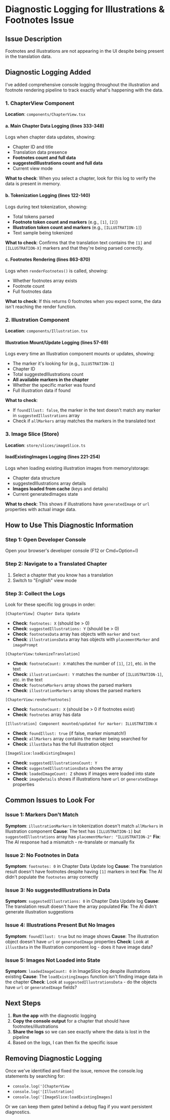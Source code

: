 # Diagnostic Logging for Illustrations & Footnotes Issue

## Issue Description
Footnotes and illustrations are not appearing in the UI despite being present in the translation data.

## Diagnostic Logging Added

I've added comprehensive console logging throughout the illustration and footnote rendering pipeline to track exactly what's happening with the data.

### 1. ChapterView Component

**Location**: `components/ChapterView.tsx`

#### a. Main Chapter Data Logging (lines 333-348)
Logs when chapter data updates, showing:
- Chapter ID and title
- Translation data presence
- **Footnotes count and full data**
- **suggestedIllustrations count and full data**
- Current view mode

**What to check**: When you select a chapter, look for this log to verify the data is present in memory.

#### b. Tokenization Logging (lines 122-140)
Logs during text tokenization, showing:
- Total tokens parsed
- **Footnote token count and markers** (e.g., `[1]`, `[2]`)
- **Illustration token count and markers** (e.g., `[ILLUSTRATION-1]`)
- Text sample being tokenized

**What to check**: Confirms that the translation text contains the `[1]` and `[ILLUSTRATION-X]` markers and that they're being parsed correctly.

#### c. Footnotes Rendering (lines 863-870)
Logs when `renderFootnotes()` is called, showing:
- Whether footnotes array exists
- Footnote count
- Full footnotes data

**What to check**: If this returns 0 footnotes when you expect some, the data isn't reaching the render function.

### 2. Illustration Component

**Location**: `components/Illustration.tsx`

#### Illustration Mount/Update Logging (lines 57-69)
Logs every time an Illustration component mounts or updates, showing:
- The marker it's looking for (e.g., `ILLUSTRATION-1`)
- Chapter ID
- Total suggestedIllustrations count
- **All available markers in the chapter**
- Whether the specific marker was found
- Full illustration data if found

**What to check**:
- If `foundIllust: false`, the marker in the text doesn't match any marker in `suggestedIllustrations` array
- Check if `allMarkers` array matches the markers in the translated text

### 3. Image Slice (Store)

**Location**: `store/slices/imageSlice.ts`

#### loadExistingImages Logging (lines 221-254)
Logs when loading existing illustration images from memory/storage:
- Chapter data structure
- suggestedIllustrations array details
- **Images loaded from cache** (keys and details)
- Current generatedImages state

**What to check**: This shows if illustrations have `generatedImage` or `url` properties with actual image data.

## How to Use This Diagnostic Information

### Step 1: Open Developer Console
Open your browser's developer console (F12 or Cmd+Option+I)

### Step 2: Navigate to a Translated Chapter
1. Select a chapter that you know has a translation
2. Switch to "English" view mode

### Step 3: Collect the Logs

Look for these specific log groups in order:

```
[ChapterView] Chapter Data Update
```
- **Check**: `footnotes: X` (should be > 0)
- **Check**: `suggestedIllustrations: Y` (should be > 0)
- **Check**: `footnotesData` array has objects with `marker` and `text`
- **Check**: `illustrationsData` array has objects with `placementMarker` and `imagePrompt`

```
[ChapterView:tokenizeTranslation]
```
- **Check**: `footnoteCount: X` matches the number of `[1]`, `[2]`, etc. in the text
- **Check**: `illustrationCount: Y` matches the number of `[ILLUSTRATION-1]`, etc. in the text
- **Check**: `footnoteMarkers` array shows the parsed markers
- **Check**: `illustrationMarkers` array shows the parsed markers

```
[ChapterView:renderFootnotes]
```
- **Check**: `footnoteCount: X` (should be > 0 if footnotes exist)
- **Check**: `footnotes` array has data

```
[Illustration] Component mounted/updated for marker: ILLUSTRATION-X
```
- **Check**: `foundIllust: true` (if false, marker mismatch!)
- **Check**: `allMarkers` array contains the marker being searched for
- **Check**: `illustData` has the full illustration object

```
[ImageSlice:loadExistingImages]
```
- **Check**: `suggestedIllustrationsCount: Y`
- **Check**: `suggestedIllustrationsData` shows the array
- **Check**: `loadedImageCount: Z` shows if images were loaded into state
- **Check**: `imageDetails` shows if illustrations have `url` or `generatedImage` properties

## Common Issues to Look For

### Issue 1: Markers Don't Match
**Symptom**: `illustrationMarkers` in tokenization doesn't match `allMarkers` in Illustration component
**Cause**: The text has `[ILLUSTRATION-1]` but `suggestedIllustrations` array has `placementMarker: "ILLUSTRATION-2"`
**Fix**: The AI response had a mismatch - re-translate or manually fix

### Issue 2: No Footnotes in Data
**Symptom**: `footnotes: 0` in Chapter Data Update log
**Cause**: The translation result doesn't have footnotes despite having `[1]` markers in text
**Fix**: The AI didn't populate the `footnotes` array correctly

### Issue 3: No suggestedIllustrations in Data
**Symptom**: `suggestedIllustrations: 0` in Chapter Data Update log
**Cause**: The translation result doesn't have the array populated
**Fix**: The AI didn't generate illustration suggestions

### Issue 4: Illustrations Present But No Images
**Symptom**: `foundIllust: true` but no image shows
**Cause**: The illustration object doesn't have `url` or `generatedImage` properties
**Check**: Look at `illustData` in the Illustration component log - does it have image data?

### Issue 5: Images Not Loaded into State
**Symptom**: `loadedImageCount: 0` in ImageSlice log despite illustrations existing
**Cause**: The `loadExistingImages` function isn't finding image data in the chapter
**Check**: Look at `suggestedIllustrationsData` - do the objects have `url` or `generatedImage` fields?

## Next Steps

1. **Run the app** with the diagnostic logging
2. **Copy the console output** for a chapter that should have footnotes/illustrations
3. **Share the logs** so we can see exactly where the data is lost in the pipeline
4. Based on the logs, I can then fix the specific issue

## Removing Diagnostic Logging

Once we've identified and fixed the issue, remove the console.log statements by searching for:
- `console.log('[ChapterView`
- `console.log('[Illustration]`
- `console.log('[ImageSlice:loadExistingImages]`

Or we can keep them gated behind a debug flag if you want persistent diagnostics.
